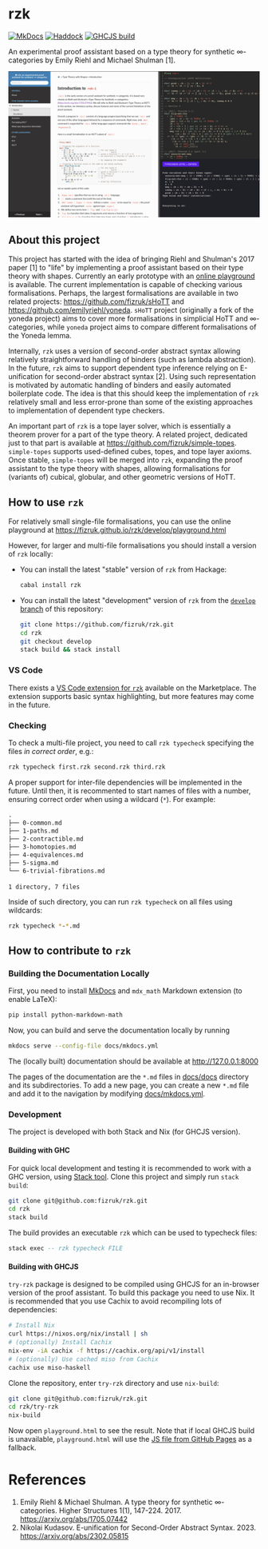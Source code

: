 # rzk


[![MkDocs](https://shields.io/badge/MkDocs-documentation-informational)](https://fizruk.github.io/rzk/develop/)
[![Haddock](https://shields.io/badge/Haddock-documentation-informational)](https://fizruk.github.io/rzk/develop/haddock/index.html)
[![GHCJS build](https://github.com/fizruk/rzk/actions/workflows/ghcjs.yml/badge.svg?branch=develop)](https://github.com/fizruk/rzk/actions/workflows/ghcjs.yml)

An experimental proof assistant based on a type theory for synthetic ∞-categories by Emily Riehl and Michael Shulman [1].

[![Early prototype demo.](images/split-demo.png)](https://fizruk.github.io/rzk/develop/)

## About this project

This project has started with the idea of bringing Riehl and Shulman's 2017 paper [1] to "life" by implementing a proof assistant based on their type theory with shapes. Currently an early prototype with an [online playground](https://fizruk.github.io/rzk/develop/) is available. The current implementation is capable of checking various formalisations. Perhaps, the largest formalisations are available in two related projects: https://github.com/fizruk/sHoTT and https://github.com/emilyriehl/yoneda. `sHoTT` project (originally a fork of the yoneda project) aims to cover more formalisations in simplicial HoTT and ∞-categories, while `yoneda` project aims to compare different formalisations of the Yoneda lemma.

Internally, `rzk` uses a version of second-order abstract syntax allowing relatively straightforward handling of binders (such as lambda abstraction). In the future, `rzk` aims to support dependent type inference relying on E-unification for second-order abstract syntax [2].
Using such representation is motivated by automatic handling of binders and easily automated boilerplate code. The idea is that this should keep the implementation of `rzk` relatively small and less error-prone than some of the existing approaches to implementation of dependent type checkers.

An important part of `rzk` is a tope layer solver, which is essentially a theorem prover for a part of the type theory. A related project, dedicated just to that part is available at https://github.com/fizruk/simple-topes. `simple-topes` supports used-defined cubes, topes, and tope layer axioms. Once stable, `simple-topes` will be merged into `rzk`, expanding the proof assistant to the type theory with shapes, allowing formalisations for (variants of) cubical, globular, and other geometric versions of HoTT.

## How to use `rzk`

For relatively small single-file formalisations, you can use the online playground at https://fizruk.github.io/rzk/develop/playground.html

However, for larger and multi-file formalisations you should install a version of `rzk` locally:

- You can install the latest "stable" version of `rzk` from Hackage:
  ```sh
  cabal install rzk
  ```
  
- You can install the latest "development" version of `rzk` from the [`develop` branch](https://github.com/fizruk/rzk/tree/develop) of this repository:
  ```sh
  git clone https://github.com/fizruk/rzk.git
  cd rzk
  git checkout develop
  stack build && stack install
  ```
  
### VS Code

There exists a [VS Code extension for `rzk`](https://marketplace.visualstudio.com/items?itemName=NikolaiKudasovfizruk.rzk-1-experimental-highlighting) available on the Marketplace. The extension supports basic syntax highlighting, but more features may come in the future.

### Checking

To check a multi-file project, you need to call `rzk typecheck` specifying the files _in correct order_, e.g.:

```sh
rzk typecheck first.rzk second.rzk third.rzk
```

A proper support for inter-file dependencies will be implemented in the future. Until then, it is recommented to start names of files with a number, ensuring correct order when using a wildcard (`*`). For example:

```
.
├── 0-common.md
├── 1-paths.md
├── 2-contractible.md
├── 3-homotopies.md
├── 4-equivalences.md
├── 5-sigma.md
└── 6-trivial-fibrations.md

1 directory, 7 files
```

Inside of such directory, you can run `rzk typecheck` on all files using wildcards:

```sh
rzk typecheck *-*.md
```

## How to contribute to `rzk`

### Building the Documentation Locally

First, you need to install [MkDocs](https://www.mkdocs.org/getting-started/) and `mdx_math` Markdown extension (to enable LaTeX):

```sh
pip install python-markdown-math
```

Now, you can build and serve the documentation locally by running

```sh
mkdocs serve --config-file docs/mkdocs.yml
```

The (locally built) documentation should be available at http://127.0.0.1:8000

The pages of the documentation are the `*.md` files in [docs/docs](docs/docs) directory and its subdirectories.
To add a new page, you can create a new `*.md` file and add it to the navigation by modifying [docs/mkdocs.yml](docs/mkdocs.yml).

### Development

The project is developed with both Stack and Nix (for GHCJS version).

#### Building with GHC

For quick local development and testing it is recommended to work with a GHC version, using [Stack tool](https://docs.haskellstack.org/en/stable/README/). Clone this project and simply run `stack build`:

```sh
git clone git@github.com:fizruk/rzk.git
cd rzk
stack build
```

The build provides an executable `rzk` which can be used to typecheck files:

```haskell
stack exec -- rzk typecheck FILE
```

#### Building with GHCJS

`try-rzk` package is designed to be compiled using GHCJS for an in-browser version of the proof assistant. To build this package you need to use Nix. It is recommended that you use Cachix to avoid recompiling lots of dependencies:

```sh
# Install Nix
curl https://nixos.org/nix/install | sh
# (optionally) Install Cachix
nix-env -iA cachix -f https://cachix.org/api/v1/install
# (optionally) Use cached miso from Cachix
cachix use miso-haskell
```

Clone the repository, enter `try-rzk` directory and use `nix-build`:
```sh
git clone git@github.com:fizruk/rzk.git
cd rzk/try-rzk
nix-build
```

Now open `playground.html` to see the result. Note that if local GHCJS build is unavailable, `playground.html` will use the [JS file from GitHub Pages](https://fizruk.github.io/rzk/v0.1.0/result/bin/try-rzk.jsexe/all.js) as a fallback.

# References

1. Emily Riehl & Michael Shulman. A type theory for synthetic ∞-categories. Higher Structures 1(1), 147-224. 2017. https://arxiv.org/abs/1705.07442
2. Nikolai Kudasov. E-unification for Second-Order Abstract Syntax. 2023. https://arxiv.org/abs/2302.05815
 

